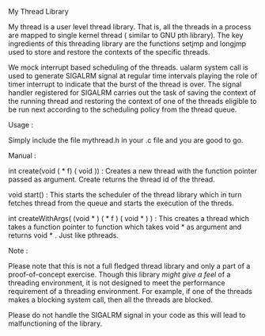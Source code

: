 My Thread Library

My thread is a user level thread library. That is, all the threads in a process are
mapped to single kernel thread ( similar to GNU pth library). The key ingredients of 
this threading library are the functions setjmp and longjmp used to store and restore
the contexts of the specific threads. 

We mock interrupt based scheduling of the threads. ualarm system call is used to 
generate SIGALRM signal at regular time intervals playing the role of timer 
interrupt to indicate that the burst of the thread is over. The signal handler 
registered for SIGALRM carries out the task of saving the context of the running 
thread and restoring the context of one of the threads eligible to be run next according 
to the scheduling policy from the thread queue. 


Usage : 

Simply include the file mythread.h in your .c file and you are good to go. 

Manual : 

int create(void ( * f) ( void )) :  Creates a new thread with the function pointer passed
as argument. Create returns the thread id of the thread. 

void start() : This starts the scheduler of the thread library which in turn fetches 
thread from the queue and starts the execution of the threds. 

int createWithArgs( (void * ) ( * f ) ( void * ) ) : This creates a thread which takes 
a function pointer to function which takes void * as argument and returns void * . 
Just like pthreads. 



Note : 

Please note that this is not a full fledged thread library and only a part of a proof-of-concept
exercise. Though this library *might give a feel* of a threading environment, it is not designed
to meet the performance requirement of a threading environment. For example, if one of the 
threads makes a blocking system call, then all the threads are  blocked.

Please do not handle the SIGALRM signal in your code as this will lead to malfunctioning 
of the library. 

